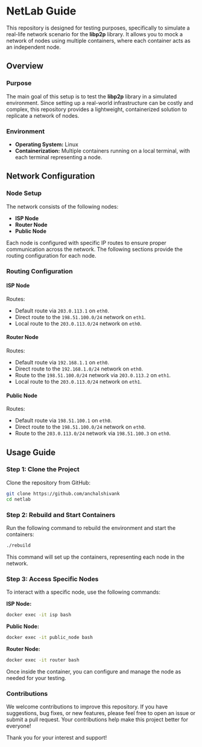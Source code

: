 # NetLab Guide

This repository is designed for testing purposes, specifically to simulate a real-life network scenario for the **libp2p** library. It allows you to mock a network of nodes using multiple containers, where each container acts as an independent node.

## Overview

### Purpose

The main goal of this setup is to test the **libp2p** library in a simulated environment. Since setting up a real-world infrastructure can be costly and complex, this repository provides a lightweight, containerized solution to replicate a network of nodes.

### Environment

- **Operating System:** Linux
- **Containerization:** Multiple containers running on a local terminal, with each terminal representing a node.

## Network Configuration

### Node Setup

The network consists of the following nodes:

- **ISP Node**
- **Router Node**
- **Public Node**

Each node is configured with specific IP routes to ensure proper communication across the network. The following sections provide the routing configuration for each node.

### Routing Configuration

#### ISP Node

Routes:
- Default route via `203.0.113.1` on `eth0`.
- Direct route to the `198.51.100.0/24` network on `eth1`.
- Local route to the `203.0.113.0/24` network on `eth0`.

#### Router Node

Routes:
- Default route via `192.168.1.1` on `eth0`.
- Direct route to the `192.168.1.0/24` network on `eth0`.
- Route to the `198.51.100.0/24` network via `203.0.113.2` on `eth1`.
- Local route to the `203.0.113.0/24` network on `eth1`.

#### Public Node

Routes:
- Default route via `198.51.100.1` on `eth0`.
- Direct route to the `198.51.100.0/24` network on `eth0`.
- Route to the `203.0.113.0/24` network via `198.51.100.3` on `eth0`.
## Usage Guide

### Step 1: Clone the Project

Clone the repository from GitHub:

```bash
git clone https://github.com/anchalshivank
cd netlab
```
### Step 2: Rebuild and Start Containers
Run the following command to rebuild the environment and start the containers:
```bash
./rebuild
```
This command will set up the containers, representing each node in the network.

### Step 3: Access Specific Nodes
To interact with a specific node, use the following commands:

**ISP Node:**

```bash
docker exec -it isp bash
```

**Public Node:**
```bash
docker exec -it public_node bash
```

**Router Node:**
```bash
docker exec -it router bash
```
Once inside the container, you can configure and manage the node as needed for your testing.


### Contributions
We welcome contributions to improve this repository. If you have suggestions, bug fixes, or new features, please feel free to open an issue or submit a pull request. Your contributions help make this project better for everyone!

Thank you for your interest and support!
